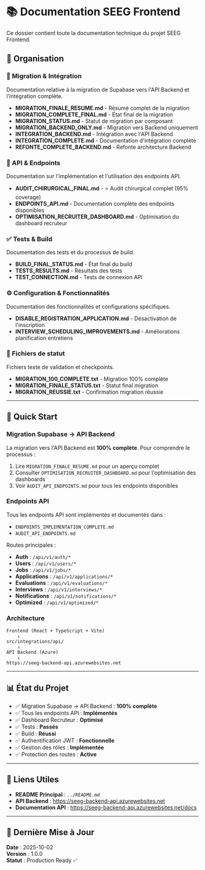 # 📚 Documentation SEEG Frontend

Ce dossier contient toute la documentation technique du projet SEEG Frontend.

## 📁 Organisation

### 🔄 Migration & Intégration
Documentation relative à la migration de Supabase vers l'API Backend et l'intégration complète.

- **MIGRATION_FINALE_RESUME.md** - Résumé complet de la migration
- **MIGRATION_COMPLETE_FINAL.md** - État final de la migration
- **MIGRATION_STATUS.md** - Statut de migration par composant
- **MIGRATION_BACKEND_ONLY.md** - Migration vers Backend uniquement
- **INTEGRATION_BACKEND.md** - Intégration avec l'API Backend
- **INTEGRATION_COMPLETE.md** - Documentation d'intégration complète
- **REFONTE_COMPLETE_BACKEND.md** - Refonte architecture Backend

### 🔌 API & Endpoints
Documentation sur l'implémentation et l'utilisation des endpoints API.

- **AUDIT_CHIRURGICAL_FINAL.md** - ⭐ Audit chirurgical complet (95% coverage)
- **ENDPOINTS_API.md** - Documentation complète des endpoints disponibles
- **OPTIMISATION_RECRUITER_DASHBOARD.md** - Optimisation du dashboard recruteur

### ✅ Tests & Build
Documentation des tests et du processus de build.

- **BUILD_FINAL_STATUS.md** - État final du build
- **TESTS_RESULTS.md** - Résultats des tests
- **TEST_CONNECTION.md** - Tests de connexion API

### ⚙️ Configuration & Fonctionnalités
Documentation des fonctionnalités et configurations spécifiques.

- **DISABLE_REGISTRATION_APPLICATION.md** - Désactivation de l'inscription
- **INTERVIEW_SCHEDULING_IMPROVEMENTS.md** - Améliorations planification entretiens

### 📝 Fichiers de statut
Fichiers texte de validation et checkpoints.

- **MIGRATION_100_COMPLETE.txt** - Migration 100% complète
- **MIGRATION_FINALE_STATUS.txt** - Statut final migration
- **MIGRATION_REUSSIE.txt** - Confirmation migration réussie

---

## 🚀 Quick Start

### Migration Supabase → API Backend

La migration vers l'API Backend est **100% complète**. Pour comprendre le processus :

1. Lire `MIGRATION_FINALE_RESUME.md` pour un aperçu complet
2. Consulter `OPTIMISATION_RECRUITER_DASHBOARD.md` pour l'optimisation des dashboards
3. Voir `AUDIT_API_ENDPOINTS.md` pour tous les endpoints disponibles

### Endpoints API

Tous les endpoints API sont implémentés et documentés dans :
- `ENDPOINTS_IMPLEMENTATION_COMPLETE.md`
- `AUDIT_API_ENDPOINTS.md`

Routes principales :
- **Auth** : `/api/v1/auth/*`
- **Users** : `/api/v1/users/*`
- **Jobs** : `/api/v1/jobs/*`
- **Applications** : `/api/v1/applications/*`
- **Evaluations** : `/api/v1/evaluations/*`
- **Interviews** : `/api/v1/interviews/*`
- **Notifications** : `/api/v1/notifications/*`
- **Optimized** : `/api/v1/optimized/*`

### Architecture

```
Frontend (React + TypeScript + Vite)
    ↓
src/integrations/api/
    ↓
API Backend (Azure)
    ↓
https://seeg-backend-api.azurewebsites.net
```

---

## 📊 État du Projet

- ✅ Migration Supabase → API Backend : **100% complète**
- ✅ Tous les endpoints API : **Implémentés**
- ✅ Dashboard Recruteur : **Optimisé**
- ✅ Tests : **Passés**
- ✅ Build : **Réussi**
- ✅ Authentification JWT : **Fonctionnelle**
- ✅ Gestion des rôles : **Implémentée**
- ✅ Protection des routes : **Active**

---

## 🔗 Liens Utiles

- **README Principal** : `../README.md`
- **API Backend** : https://seeg-backend-api.azurewebsites.net
- **Documentation API** : https://seeg-backend-api.azurewebsites.net/docs

---

## 📅 Dernière Mise à Jour

**Date** : 2025-10-02  
**Version** : 1.0.0  
**Statut** : Production Ready ✅

